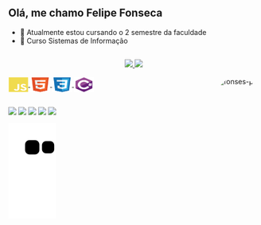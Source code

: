 ## Olá, me chamo Felipe Fonseca

- 🔭 Atualmente estou cursando o 2 semestre da faculdade
- 🌱 Curso Sistemas de Informação
##
<div align="center">
  <a href="https://github.com/fnzz0">
  <img height="170em" src="https://github-readme-stats.vercel.app/api?username=fnzz0&show_icons=true&theme=dark&include_all_commits=true&count_private=true"/>
  <img height="170em" src="https://github-readme-stats.vercel.app/api/top-langs/?username=fnzz0&layout=compact&langs_count=7&theme=dark"/>
</div>

<div style="display: inline_block"><br>
  <img align="center" alt="fonses-Js" height="30" width="40" src="https://raw.githubusercontent.com/devicons/devicon/master/icons/javascript/javascript-plain.svg">
  <img align="center" alt="fonses-HTML" height="30" width="40" src="https://raw.githubusercontent.com/devicons/devicon/master/icons/html5/html5-original.svg">
  <img align="center" alt="fonses-CSS" height="30" width="40" src="https://raw.githubusercontent.com/devicons/devicon/master/icons/css3/css3-original.svg">
  <img align="center" alt="fonses-Csharp" height="30" width="40" src="https://raw.githubusercontent.com/devicons/devicon/master/icons/csharp/csharp-original.svg">
<img align="right" alt="fonses-pic" height="150" style="border-radius:50px;" src="https://i.imgur.com/iSgz40j.png">
</div>

##

<div> 
  <a href="https://www.youtube.com/channel/UCibbYHT9nf3x3o3zv3Txn2g" target="_blank"><img src="https://img.shields.io/badge/YouTube-FF0000?style=for-the-badge&logo=youtube&logoColor=white" target="_blank"></a>
  <a href="https://www.instagram.com/fonsesfnz" target="_blank"><img src="https://img.shields.io/badge/-Instagram-%23E4405F?style=for-the-badge&logo=instagram&logoColor=white" target="_blank"></a>
 	<a href="https://www.twitch.tv/fonsess" target="_blank"><img src="https://img.shields.io/badge/Twitch-9146FF?style=for-the-badge&logo=twitch&logoColor=white" target="_blank"></a>
  <a href = "mailto:fonsecafnz@gmail.com"><img src="https://img.shields.io/badge/-Gmail-%23333?style=for-the-badge&logo=gmail&logoColor=white" target="_blank"></a>
  <a href="https://www.linkedin.com/in/fonsecaff/" target="_blank"><img src="https://img.shields.io/badge/-LinkedIn-%230077B5?style=for-the-badge&logo=linkedin&logoColor=white" target="_blank"></a> 
 
  ![Snake animation](https://github.com/fnzz0/fnzz0/blob/output/github-contribution-grid-snake.svg)
 
</div>
